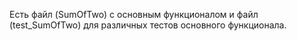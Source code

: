 Есть файл (SumOfTwo) с основным функционалом и файл (test_SumOfTwo) для различных тестов основного функционала.
